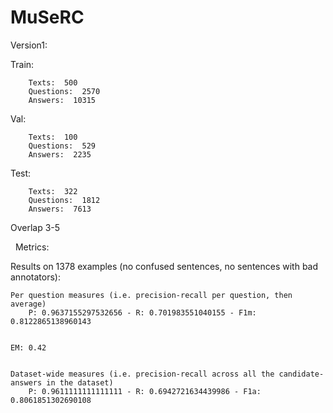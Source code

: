 # MuSeRC


Version1:

Train: 
```
	Texts:  500
	Questions:  2570
	Answers:  10315
```

Val: 

```
	Texts:  100
	Questions:  529
	Answers:  2235
```

Test: 
```
	Texts:  322
	Questions:  1812
	Answers:  7613
```

Overlap 3-5

 
Metrics:

Results on 1378 examples (no confused sentences, no sentences with bad annotators):

```
Per question measures (i.e. precision-recall per question, then average) 
	P: 0.9637155297532656 - R: 0.701983551040155 - F1m: 0.8122865138960143


EM: 0.42


Dataset-wide measures (i.e. precision-recall across all the candidate-answers in the dataset) 
	P: 0.9611111111111111 - R: 0.6942721634439986 - F1a: 0.8061851302690108
```